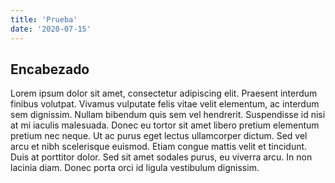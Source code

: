 ```yaml
---
title: 'Prueba'
date: '2020-07-15'
---
```


## Encabezado

Lorem ipsum dolor sit amet, consectetur adipiscing elit. Praesent interdum finibus volutpat. Vivamus vulputate felis vitae velit elementum, ac interdum sem dignissim. Nullam bibendum quis sem vel hendrerit. Suspendisse id nisi at mi iaculis malesuada. Donec eu tortor sit amet libero pretium elementum pretium nec neque. Ut ac purus eget lectus ullamcorper dictum. Sed vel arcu et nibh scelerisque euismod. Etiam congue mattis velit et tincidunt. Duis at porttitor dolor. Sed sit amet sodales purus, eu viverra arcu. In non lacinia diam. Donec porta orci id ligula vestibulum dignissim.
